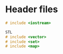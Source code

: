 # Header files

```c++
# include <iostream>

STL
# include <vector>
# include <set>
# include <map>
```
